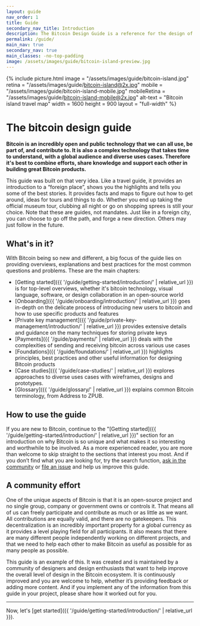 ```yaml
---
layout: guide
nav_order: 1
title: Guide
secondary_nav_title: Introduction
description: The Bitcoin Design Guide is a reference for the design of bitcoin applications. 
permalink: /guide/
main_nav: true
secondary_nav: true
main_classes: -no-top-padding
image: /assets/images/guide/bitcoin-island-preview.jpg
---
```


<!--

Introduction to the guide

- Why it exists
- What's in it
- How to use it
- How to contribute

Illustration sources

- https://www.figma.com/file/qzvCvqhSRx3Jq8aywaSjlr/Bitcoin-Design-Guide-Illustrations-CO?node-id=238%3A3

-->

{% include picture.html
   image = "/assets/images/guide/bitcoin-island.jpg"
   retina = "/assets/images/guide/bitcoin-island@2x.jpg"
   mobile = "/assets/images/guide/bitcoin-island-mobile.jpg"
   mobileRetina = "/assets/images/guide/bitcoin-island-mobile@2x.jpg"
   alt-text = "Bitcoin island travel map"
   width = 1600
   height = 900
   layout = "full-width"
%}

# The bitcoin design guide

**Bitcoin is an incredibly open and public technology that we can all use, be part of, and contribute to. It is also a complex technology that takes time to understand, with a global audience and diverse uses cases. Therefore it's best to combine efforts, share knowledge and support each other in building great Bitcoin products.**

This guide was built on that very idea. Like a travel guide, it provides an introduction to a “foreign place”, shows you the highlights and tells you some of the best stories. It provides facts and maps to figure out how to get around, ideas for tours and things to do. Whether you end up taking the official museum tour, clubbing all night or go on shopping sprees is still your choice. Note that these are guides, not mandates. Just like in a foreign city, you can choose to go off the path, and forge a new direction. Others may just follow in the future.

## What's in it?

With Bitcoin being so new and different, a big focus of the guide lies on providing overviews, explanations and best practices for the most common questions and problems. These are the main chapters:

- [Getting started]({{ '/guide/getting-started/introduction/' | relative_url }}) is for top-level overviews, whether it's bitcoin technology, visual language, software, or design collaboration in an open-source world
- [Onboarding]({{ '/guide/onboarding/introduction/' | relative_url }})  goes in-depth on the delicate process of introducing new users to bitcoin and how to use specific products and features
- [Private key management]({{ '/guide/private-key-management/introduction/' | relative_url }}) provides extensive details and guidance on the many techniques for storing private keys
- [Payments]({{ '/guide/payments/' | relative_url }}) deals with the complexities of sending and receiving bitcoin across various use cases
- [Foundations]({{ '/guide/foundations/' | relative_url }}) highlights principles, best practices and other useful information for designing Bitcoin products
- [Case studies]({{ '/guide/case-studies/' | relative_url }}) explores approaches to diverse uses cases with wireframes, designs and prototypes.
- [Glossary]({{ '/guide/glossary/' | relative_url }}) explains common Bitcoin terminology, from Address to ZPUB.

## How to use the guide

If you are new to Bitcoin, continue to the "[Getting started]({{ '/guide/getting-started/introduction/' | relative_url }})" section for an introduction on why Bitcoin is so unique and what makes it so interesting and worthwhile to be involved. As a more experienced reader, you are more than welcome to skip straight to the sections that interest you most. And if you don’t find what you are looking for, try the search function, [ask in the community](http://bitcoindesigners.org) or [file an issue]({{site.github_repository_url}}issues) and help us improve this guide.

## A community effort

One of the unique aspects of Bitcoin is that it is an open-source project and no single group, company or government owns or controls it. That means all of us can freely participate and contribute as much or as little as we want. All contributions are equally valid, and there are no gatekeepers. This decentralization is an incredibly important property for a global currency as it provides a level playing field for all participants. It also means that there are many different people independently working on different projects, and that we need to help each other to make Bitcoin as useful as possible for as many people as possible.

This guide is an example of this. It was created and is maintained by a community of designers and design enthusiasts that want to help improve the overall level of design in the Bitcoin ecosystem. It is continuously improved and you are welcome to help, whether it’s providing feedback or adding more content. And if you implement any of the information from this guide in your project, please share how it worked out for you.

---

Now, let's [get started]({{ '/guide/getting-started/introduction/' | relative_url }}).